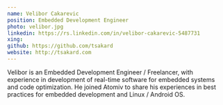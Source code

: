 ```yaml
---
name: Velibor Cakarevic
position: Embedded Development Engineer
photo: velibor.jpg
linkedin: https://rs.linkedin.com/in/velibor-cakarevic-5487731
xing: 
github: https://github.com/tsakard
website: http://tsakard.com
---
```

Velibor is an Embedded Development Engineer / Freelancer, with experience in development of real-time software for embedded systems and code optimization. He joined Atomiv to share his experiences in best practices for embedded development and Linux / Android OS.